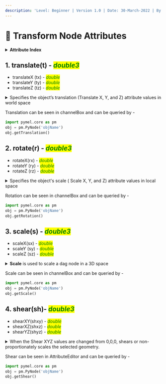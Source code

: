 ```yaml
---
description: 'Level: Beginner | Version 1.0 | Date: 30-March-2022 | By - Siddarth Mehra'
---
```


# 🏢 Transform Node Attributes

<details>

<summary><strong>Attribute Index</strong></summary>

[#1.-translate-t-double3](transform-node-attributes.md#1.-translate-t-double3 "mention")

[#2.-rotate-r-double3](transform-node-attributes.md#2.-rotate-r-double3 "mention")

[#3.-scale-s-double3](transform-node-attributes.md#3.-scale-s-double3 "mention")

[#shear-sh-double3](transform-node-attributes.md#shear-sh-double3 "mention")

</details>

## 1. translate(t) - _<mark style="color:green;">double3</mark>_

* translateX (tx) - _<mark style="color:green;">double</mark>_
* translateY (ty) - _<mark style="color:green;">double</mark>_
* translateZ (tz) - _<mark style="color:green;">double</mark>_

<details>

<summary>Specifies the object’s translation (Translate X, Y, and Z) attribute values in world space</summary>

* <mark style="color:green;">Is Keyable</mark>&#x20;
* <mark style="color:green;"></mark>![](<../../../.gitbook/assets/image (5) (1).png>)

</details>

Translation can be seen in channelBox and can be queried by -

```python
import pymel.core as pm
obj = pm.PyNode('objName')
obj.getTranslation()
```

## 2. rotate(r) - _<mark style="color:green;">double3</mark>_

* rotateX(rx) - _<mark style="color:green;">double</mark>_
* rotateY (ry) - _<mark style="color:green;">double</mark>_
* rotateZ (rz) - _<mark style="color:green;">double</mark>_

<details>

<summary>Specifies the object's scale ( Scale X, Y, and Z) attribute values in local space</summary>

* Unlike translation and rotation attributes, scale uses only the Local coordinate system.
* <mark style="color:green;">Is Keyable</mark>&#x20;
* ![](<../../../.gitbook/assets/image (5).png>)

</details>

Rotation can be seen in channelBox and can be queried by -

```python
import pymel.core as pm
obj = pm.PyNode('objName')
obj.getRotation()
```

## 3. scale(s) - _<mark style="color:green;">double3</mark>_

* scaleX(sx) - _<mark style="color:green;">double</mark>_
* scaleY (sy) - _<mark style="color:green;">double</mark>_
* scaleZ (sz) - _<mark style="color:green;">double</mark>_

<details>

<summary><strong>Scale</strong> is used to scale a dag node in a 3D space</summary>

* <mark style="color:green;">Is Keyable</mark>&#x20;
* ![](<../../../.gitbook/assets/image (9).png>)

</details>

Scale can be seen in channelBox and can be queried by -

```python
import pymel.core as pm
obj = pm.PyNode('objName')
obj.getScale()
```

## 4. shear(sh)- _<mark style="color:green;">double3</mark>_

* shearXY(shxy) _- <mark style="color:green;">double</mark>_
* shearXZ(shxz) _- <mark style="color:green;">double</mark>_
* shearYZ(shyz) _- <mark style="color:green;">double</mark>_

<details>

<summary>When the Shear XYZ values are changed from 0,0,0, shears or non-proportionately scales the selected geometry.</summary>

* <mark style="color:green;">Is Keyable</mark>&#x20;
* <mark style="color:green;"></mark>![](<../../../.gitbook/assets/image (6).png>)<mark style="color:green;"></mark>
* ![](../../../.gitbook/assets/maya\_AKKPH3Vdz7.gif)

</details>



Shear can be seen in AttributeEditor and can be queried by -

```python
import pymel.core as pm
obj = pm.PyNode('objName')
obj.getShear()
```

